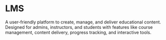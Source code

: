 # LMS
A user-friendly platform to create, manage, and deliver educational content. Designed for admins, instructors, and students with features like course management, content delivery, progress tracking, and interactive tools.
